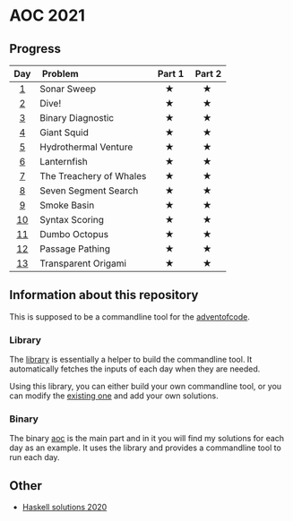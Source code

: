 # AOC 2021

## Progress

| Day | Problem | Part 1 | Part 2 |
| :-: |	:------- | :----: | :----: |
| [1](aoc/src/days/one.rs) | Sonar Sweep | ★ | ★ |
| [2](aoc/src/days/two.rs) | Dive! | ★ | ★ |
| [3](aoc/src/days/three.rs) | Binary Diagnostic | ★ | ★ |
| [4](aoc/src/days/four.rs) | Giant Squid | ★ | ★ |
| [5](aoc/src/days/five.rs) | Hydrothermal Venture | ★ | ★ |
| [6](aoc/src/days/six.rs) | Lanternfish | ★ | ★ |
| [7](aoc/src/days/seven.rs) | The Treachery of Whales | ★ | ★ |
| [8](aoc/src/days/eight.rs) | Seven Segment Search | ★ | ★ |
| [9](aoc/src/days/nine.rs) | Smoke Basin | ★ | ★ |
| [10](aoc/src/days/ten.rs) | Syntax Scoring | ★ | ★ |
| [11](aoc/src/days/eleven.rs) | Dumbo Octopus | ★ | ★ |
| [12](aoc/src/days/twelve.rs) | Passage Pathing | ★ | ★ |
| [13](aoc/src/days/thirteem.rs) | Transparent Origami | ★ | ★ |
<!--
| [14](aoc/src/days/fourteen.rs) |  |  |  |
| [15](aoc/src/days/fifteen.rs) |  |  |  |
| [16](aoc/src/days/sixteen.rs) |  |  |  |
| [17](aoc/src/days/seventeen.rs) |  |  |  |
| [18](aoc/src/days/eighteen.rs) |  |  |  |
| [19](aoc/src/days/nineteeen.rs) |  |  |  |
| [20](aoc/src/days/twenty.rs) |  |  |  |
| [21](aoc/src/days/twentyone.rs) |  |  |  |
| [22](aoc/src/days/twentytwo.rs) |  |  |  |
| [23](aoc/src/days/twentythree.rs) |  |  |  |
| [24](aoc/src/days/twentyfour.rs) |  |  |  |
| [25](aoc/src/days/twentyfive.rs) |  |  |  |
-->

## Information about this repository

This is supposed to be a commandline tool for the [adventofcode](https://adventofcode.com/2021).

### Library

The [library](./libaoc) is essentially a helper to build the commandline tool. It automatically fetches the inputs of each day when they are needed.

Using this library, you can either build your own commandline tool, or you can modify the [existing one](./aoc) and add your own solutions.

### Binary

The binary [aoc](./aoc) is the main part and in it you will find my solutions for each day as an example. It uses the library and provides a commandline tool to run each day.

## Other
- [Haskell solutions 2020](https://github.com/wiebecommajonas/aoc-2020)
